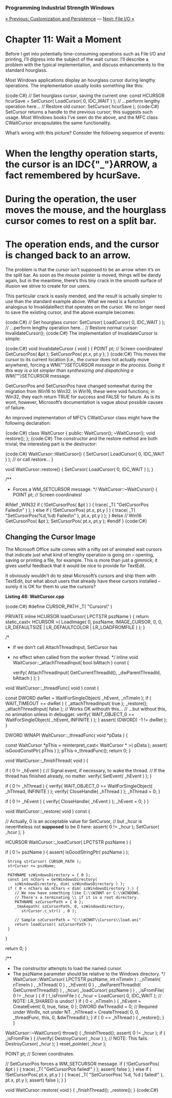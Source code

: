 ﻿### Programming Industrial Strength Windows
[« Previous: Customization and Persistence](Chapter-10-Customization-and-Persistence.md) — [Next: File I/O »](Chapter-12-File-I-O.md)
# Chapter 11: Wait a Moment

Before I get into potentially time-consuming operations such as File I/O and printing, I’ll digress into the subject of the wait cursor. I’ll describe a problem with the typical implementation, and discuss enhancements to the standard hourglass.

Most Windows applications display an hourglass cursor during lengthy operations. The implementation usually looks something like this:

{code:C#}
// Set hourglass cursor, saving the current one:
const HCURSOR hcurSave = SetCursor( LoadCursor( 0, IDC_WAIT ) );
// ...perform lengthy operation here...
// Restore old cursor:
SetCursor( hcurSave );
{code:C#}
SetCursor returns a handle to the previous cursor; this suggests such usage. Most Windows books I’ve seen do the above, and the MFC class CWaitCursor encapsulates the same functionality.  

What’s wrong with this picture? Consider the following sequence of events:

# When the lengthy operation starts, the cursor is an IDC{"_"}ARROW, a fact remembered by hcurSave.
# During the operation, the user moves the mouse, and the hourglass cursor comes to rest on a split bar.
# The operation ends, and the cursor is changed back to an arrow.

The problem is that the cursor isn't supposed to be an arrow when it’s on the split bar. As soon as the mouse pointer is moved, things will be dandy again, but in the meantime, there’s this tiny crack in the smooth surface of illusion we strive to create for our users.  

This particular crack is easily mended, and the result is actually simpler to use than the standard example above. What we need is a function analogous to InvalidateRect that operates on the cursor. We no longer need to save the existing cursor, and the above example becomes:

{code:C#}
// Set hourglass cursor:
SetCursor( LoadCursor( 0, IDC_WAIT ) );
// ...perform lengthy operation here...
// Restore normal cursor:
InvalidateCursor();
{code:C#}
The implementation of InvalidateCursor is simple:

{code:C#}
void InvalidateCursor ( void ) {
   POINT pt; // Screen coordinates!
   GetCursorPos( &pt );
   SetCursorPos( pt.x, pt.y );
}
{code:C#}
This moves the cursor to its current location (i.e., the cursor does not actually move anywhere), forcing a WM{"_"}SETCURSOR message in the process. Doing it this way is a lot simpler than synthesizing and dispatching a WM{"_"}SETCURSOR message. 

GetCursorPos and SetCursorPos have changed somewhat during the migration from Win16 to Win32. In Win16, these were void functions; in Win32, they each return TRUE for success and FALSE for failure. As is its wont, however, Microsoft’s documentation is vague about possible causes of failure. 

An improved implementation of MFC’s CWaitCursor class might have the following declaration:

{code:C#}
class WaitCursor {
public:
   WaitCursor();
   ~WaitCursor();
   void restore();
};
{code:C#}
The constructor and the restore method are both trivial; the interesting part is the destructor:

{code:C#}
WaitCursor::WaitCursor() {
   SetCursor( LoadCursor( 0, IDC_WAIT ) ); // or call restore...
}

void WaitCursor::restore() {
   SetCursor( LoadCursor( 0, IDC_WAIT ) );
}

/**
 * Forces a WM_SETCURSOR message.
 */ 
WaitCursor::~WaitCursor() {
   POINT pt; // Screen coordinates!

#ifdef _WIN32
   if ( !GetCursorPos( &pt ) ) {
      trace( _T( "GetCursorPos Failed\n" ) );
   } else if ( !SetCursorPos( pt.x, pt.y ) ) {
      trace( _T( "SetCursorPos(%d,%d) Failed\n" ), pt.x, pt.y ) );
   }
#else // Win16
   GetCursorPos( &pt );
   SetCursorPos( pt.x, pt.y );
#endif
}
{code:C#}

## Changing the Cursor Image

The Microsoft Office suite comes with a nifty set of animated wait cursors that indicate just what kind of lengthy operation is going on – opening, saving or printing a file, for example. This is more than just a gimmick; it gives useful feedback that it would be nice to provide for TextEdit.

It obviously wouldn’t do to steal Microsoft’s cursors and ship them with TextEdit, but what about users that already have these cursors installed – surely it is OK for them to use the cursors?

**Listing 48: WaitCursor.cpp**

{code:C#}
#define CURSOR_PATH _T( "Cursors\\" )


PRIVATE inline HCURSOR loadCursor( LPCTSTR pszName ) {
  return static_cast< HCURSOR >( LoadImage( 0, pszName, 
     IMAGE_CURSOR, 0, 0, 
     LR_DEFAULTSIZE | LR_DEFAULTCOLOR | LR_LOADFROMFILE ) );
}


/*
* If we don't call AttachThreadInput, SetCursor has 
* no effect when called from the worker thread.
*/
inline void WaitCursor::_attachThreadInput( bool bAttach ) const {

  verify( AttachThreadInput( 
     GetCurrentThreadId(), _dwParentThreadId, bAttach ) );
}


void WaitCursor::_threadFunc( void ) const {

  const DWORD dwRet = WaitForSingleObject( _hEvent, _nTimeIn );
  if ( WAIT_TIMEOUT == dwRet ) {
     _attachThreadInput( true );
     _restore();
     _attachThreadInput( false ); // Works OK withouth this...
     // ...but without this, no animation unless in debugger.
     verify( WAIT_OBJECT_0 == WaitForSingleObject( _hEvent, INFINITE ) );
  }
  assert( (DWORD) -1 != dwRet );
}


DWORD WINAPI WaitCursor::_threadFunc( void *pData ) {

  const WaitCursor *pThis = 
     reinterpret_cast< WaitCursor * >( pData );
  assert( isGoodConstPtr( pThis ) );
  pThis->_threadFunc();
  return 0;
}


void WaitCursor::_finishThread( void ) {

  if ( 0 != _hEvent ) {
     // Signal event, if necessary, to wake the thread.
     // If the thread has finished already, no matter.
     verify( SetEvent( _hEvent ) );
  }

  if ( 0 != _hThread ) {
     verify( WAIT_OBJECT_0 == WaitForSingleObject( _hThread, INFINITE ) );
     verify( CloseHandle( _hThread ) );
     _hThread = 0;
  }

  if ( 0 != _hEvent ) {
     verify( CloseHandle( _hEvent ) );
     _hEvent  = 0;
  }
}


void WaitCursor::_restore( void ) const {

  // Actually, 0 is an acceptable value for SetCursor,
  // but _hcur is nevertheless not **supposed** to be 0 here:
  assert( 0 != _hcur );
  SetCursor( _hcur );
}


HCURSOR WaitCursor::_loadCursor( LPCTSTR pszName ) {

  if ( 0 != pszName ) {
     assert( isGoodStringPtr( pszName ) );

     String strCursor( CURSOR_PATH );
     strCursor += pszName;

     PATHNAME szWindowsDirectory = { 0 };
     const int nChars = GetWindowsDirectory( 
        szWindowsDirectory, dim( szWindowsDirectory ) );
     if ( 0 < nChars && nChars < dim( szWindowsDirectory ) ) {
        // We now have something like C:\\WINNT or C:\\WINDOWS. 
        // There's a terminating \\ if it is a root directory.
        PATHNAME szCursorPath = { 0 };
        _tmakepath( szCursorPath, 0, szWindowsDirectory, 
           strCursor.c_str() , 0 );
        
        // Sample szCursorPath = "C:\\WINNT\\Cursors\\load.ani"
        return loadCursor( szCursorPath );
     }
  }

  return 0;
}


/**
* The constructor attempts to load the named cursor.
* The pszName parameter should be relative to the Windows directory.
*/
WaitCursor::WaitCursor( LPCTSTR pszName, int nTimeIn )
  : _nTimeIn( nTimeIn )
  , _hThread( 0 )
  , _hEvent( 0 )
  , _dwParentThreadId( GetCurrentThreadId() )
  , _hcur( _loadCursor( pszName ) )
  , _isFromFile( 0 != _hcur ) 
{
  if ( !_isFromFile ) {
     _hcur = LoadCursor( 0, IDC_WAIT ); // NOTE: LR_SHARED is undoc!
  }
  if ( 0 < _nTimeIn ) {
     _hEvent = CreateEvent( 0, true, false, 0 );
     DWORD dwThreadId = 0; // Required under Win9x, not under NT.
     _hThread = CreateThread( 0, 0, _threadFunc, this, 0, &dwThreadId );
  }
  if ( 0 == _hThread ) {
     _restore();
  }
}

 
WaitCursor::~WaitCursor() throw() {
  _finishThread();
  assert( 0 != _hcur );
  if ( _isFromFile ) {
     //verify( DestroyCursor( _hcur ) ); // NOTE: This fails.
     DestroyCursor( _hcur );
  }
  reset_pointer( _hcur );
 
  POINT pt; // Screen coordinates.
 
  // SetCursorPos forces a WM_SETCURSOR message.
  if ( !GetCursorPos( &pt ) ) {
     trace( _T( "GetCursorPos failed!" ) );
     assert( false );
  } else if ( !SetCursorPos( pt.x, pt.y ) ) {
     trace( _T( "SetCursorPos( %d, %d ) failed!" ), pt.x, pt.y );
     assert( false );
  }
}

 
void WaitCursor::restore( void ) {
  _finishThread();
  _restore();
}
{code:C#}